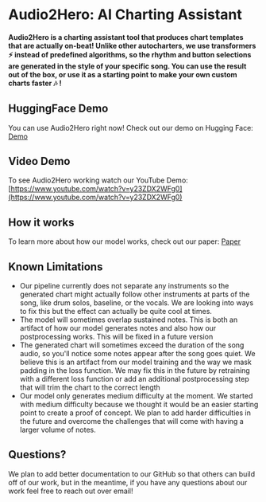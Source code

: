 # Audio2Hero: AI Charting Assistant

#### Audio2Hero is a charting assistant tool that produces chart templates that are actually on-beat! Unlike other autocharters, we use transformers ⚡ instead of predefined algorithms, so the rhythm and button selections are generated in the style of your specific song. You can use the result out of the box, or use it as a starting point to make your own custom charts faster 🎶 !

## HuggingFace Demo
You can use Audio2Hero right now! Check out our demo on Hugging Face: [Demo](https://huggingface.co/spaces/Tim-gubski/Audio2Hero)

## Video Demo
To see Audio2Hero working watch our YouTube Demo: [https://www.youtube.com/watch?v=y23ZDX2WFg0](https://www.youtube.com/watch?v=y23ZDX2WFg0)

## How it works
To learn more about how our model works, check out our paper: [Paper](https://github.com/mb6611/484-clonehero/blob/691cb37b50aafdca9364e9202a797e27dcf9c903/Audio2Hero%20Paper.pdf)

## Known Limitations
- Our pipeline currently does not separate any instruments so the generated chart might actually follow other instruments at parts of the song, like drum solos, baseline, or the vocals. We are looking into ways to fix this but the effect can actually be quite cool at times.
- The model will sometimes overlap sustained notes. This is both an artifact of how our model generates notes and also how our postprocessing works. This will be fixed in a future version
- The generated chart will sometimes exceed the duration of the song audio, so you'll notice some notes appear after the song goes quiet. We believe this is an artifact from our model training and the way we mask padding in the loss function. We may fix this in the future by retraining with a different loss function or add an additional postprocessing step that will trim the chart to the correct length
- Our model only generates medium difficulty at the moment. We started with medium difficulty because we thought it would be an easier starting point to create a proof of concept. We plan to add harder difficulties in the future and overcome the challenges that will come with having a larger volume of notes.


## Questions?
We plan to add better documentation to our GitHub so that others can build off of our work, but in the meantime, if you have any questions about our work feel free to reach out over email!
